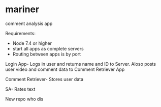 # mariner
comment analysis app

Requirements:
* Node 7.4 or higher
* start all apps as complete servers
* Routing between apps is by port

Login App-
Logs in user and returns name and ID to Server. Aloso posts 
user video and comment data to Comment Retriever App

Comment Retriever-
Stores user data

SA-
Rates text


New repo who dis